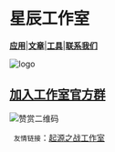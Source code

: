# 星辰工作室

[**应用**](about:blank)|[**文章**](about:blank)|[**工具**](about:blank)|[**联系我们**](about:blank)

![logo](https://xhfs2.oss-cn-hangzhou.aliyuncs.com/CA102001/089c3199777849e4bd5d522a5e93ea70.png "logo")
## [加入工作室官方群](https://jq.qq.com/?_wv=1027&k=5Ry3PcO)

![赞赏二维码](about:blank "zanshang")

 ` 友情链接`：[起源之战工作室](http://www.qyzz.ml)

